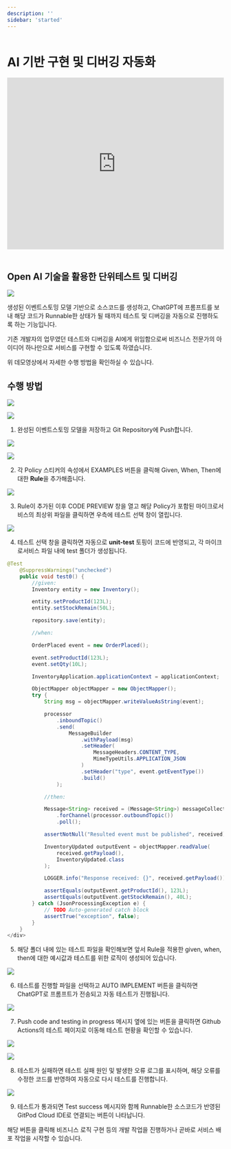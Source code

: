```yaml
---
description: ''
sidebar: 'started'
---
```

<div class="code-block">

# AI 기반 구현 및 디버깅 자동화

<div style = "height:400px; object-fit: cover;">
<iframe style = "width:100%; height:100%;" src="https://www.youtube.com/embed/JuCN-bD7Jkk" title="YouTube video player" frameborder="0" allow="accelerometer; autoplay; clipboard-write; encrypted-media; gyroscope; picture-in-picture" allowfullscreen></iframe>
</div><br>

<h2>Open AI 기술을 활용한 단위테스트 및 디버깅</h2>

![](../../src/img/sigptimg.png)

생성된 이벤트스토밍 모델 기반으로 소스코드를 생성하고, ChatGPT에 프롬프트를 보내 해당 코드가 Runnable한 상태가 될 때까지 테스트 및 디버깅을 자동으로 진행하도록 하는 기능입니다. 

기존 개발자의 업무였던 테스트와 디버깅을 AI에게 위임함으로써 비즈니스 전문가의 아이디어 하나만으로 서비스를 구현할 수 있도록 하였습니다.

위 데모영상에서 자세한 수행 방법을 확인하실 수 있습니다.

## 수행 방법

![](../../src/img/sigpt1.png)

![](../../src/img/sigpt2.png)

1. 완성된 이벤트스토밍 모델을 저장하고 Git Repository에 Push합니다.

![](../../src/img/sigpt3.png)

![](../../src/img/sigpt4.png)

2. 각 Policy 스티커의 속성에서 EXAMPLES 버튼을 클릭해 Given, When, Then에 대한 **Rule**을 추가해줍니다.

![](../../src/img/sigpt5.png)

3. Rule이 추가된 이후 CODE PREVIEW 창을 열고 해당 Policy가 포함된 마이크로서비스의 최상위 파일을 클릭하면 우측에 테스트 선택 창이 열립니다.

![](../../src/img/sigpt6.png)

4. 테스트 선택 창을 클릭하면 자동으로 **unit-test** 토핑이 코드에 반영되고, 각 마이크로서비스 파일 내에 test 폴더가 생성됩니다.


```java
@Test
    @SuppressWarnings("unchecked")
    public void test0() {
        //given:
        Inventory entity = new Inventory();

        entity.setProductId(123L);
        entity.setStockRemain(50L);

        repository.save(entity);

        //when:

        OrderPlaced event = new OrderPlaced();

        event.setProductId(123L);
        event.setQty(10L);

        InventoryApplication.applicationContext = applicationContext;

        ObjectMapper objectMapper = new ObjectMapper();
        try {
            String msg = objectMapper.writeValueAsString(event);

            processor
                .inboundTopic()
                .send(
                    MessageBuilder
                        .withPayload(msg)
                        .setHeader(
                            MessageHeaders.CONTENT_TYPE,
                            MimeTypeUtils.APPLICATION_JSON
                        )
                        .setHeader("type", event.getEventType())
                        .build()
                );

            //then:

            Message<String> received = (Message<String>) messageCollector
                .forChannel(processor.outboundTopic())
                .poll();

            assertNotNull("Resulted event must be published", received);

            InventoryUpdated outputEvent = objectMapper.readValue(
                received.getPayload(),
                InventoryUpdated.class
            );

            LOGGER.info("Response received: {}", received.getPayload());

            assertEquals(outputEvent.getProductId(), 123L);
            assertEquals(outputEvent.getStockRemain(), 40L);
        } catch (JsonProcessingException e) {
            // TODO Auto-generated catch block
            assertTrue("exception", false);
        }
    }
</div>
```

5. 해당 폴더 내에 있는 테스트 파일을 확인해보면 앞서 Rule을 적용한 given, when, then에 대한 예시값과 테스트를 위한 로직이 생성되어 있습니다.

![](../../src/img/sigpt7.png)

6. 테스트를 진행할 파일을 선택하고 AUTO IMPLEMENT 버튼을 클릭하면 ChatGPT로 프롬프트가 전송되고 자동 테스트가 진행됩니다.

![](../../src/img/sigpt8.png)

7. Push code and testing in progress 메시지 옆에 있는 버튼을 클릭하면 Github Actions의 테스트 페이지로 이동해 테스트 현황을 확인할 수 있습니다.

![](../../src/img/sigpt11.png)

![](../../src/img/sigpt10.png)

8. 테스트가 실패하면 테스트 실패 원인 및 발생한 오류 로그를 표시하며, 해당 오류를 수정한 코드를 반영하여 자동으로 다시 테스트를 진행합니다.

![](../../src/img/sigpt12.png)

9. 테스트가 통과되면 Test success 메시지와 함께 Runnable한 소스코드가 반영된 GitPod Cloud IDE로 연결되는 버튼이 나타납니다.

해당 버튼을 클릭해 비즈니스 로직 구현 등의 개발 작업을 진행하거나 곧바로 서비스 배포 작업을 시작할 수 있습니다.

<style>
    /* 해당 코드 블록의 너비를 조절합니다. */
    .code-block {
        overflow-x: auto;
    }
</style>